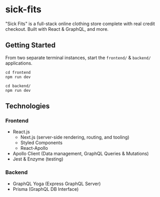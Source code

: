 # sick-fits

"Sick Fits" is a full-stack online clothing store complete with real credit checkout. Built with React & GraphQL, and more.

## Getting Started

From two separate terminal instances, start the `frontend/` & `backend/` applications.

```shell
cd frontend
npm run dev
```

```shell
cd backend/
npm run dev
```

## Technologies



### Frontend
- React.js
  - Next.js (server-side rendering, routing, and tooling)
  - Styled Components
  - React-Apollo
- Apollo Client (Data management, GraphQL Queries & Mutations)
- Jest & Enzyme (testing)

### Backend
- GraphQL Yoga (Express GraphQL Server)
- Prisma (GraphQL DB Interface)
